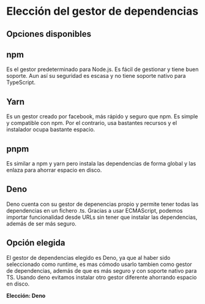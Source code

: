 # Elección del gestor de dependencias

## Opciones disponibles

## npm
Es el gestor predeterminado para Node.js. Es fácil de gestionar y tiene buen soporte. Aun así su seguridad es escasa y no tiene soporte nativo para TypeScript.

## Yarn
Es un gestor creado por facebook, más rápido y seguro que npm. Es simple y compatible con npm. Por el contrario, usa bastantes recursos y el instalador ocupa bastante espacio. 

## pnpm
Es similar a npm y yarn pero instala las dependencias de forma global y las enlaza para ahorrar espacio en disco. 

## Deno
Deno cuenta con su gestor de depenencias propio y permite tener todas las dependencias en un fichero .ts. Gracias a usar ECMAScript, podemos importar funcionalidad desde URLs sin tener que instalar las dependencias, además de ser más seguro. 

## Opción elegida
El gestor de dependencias elegido es Deno, ya que al haber sido seleccionado como runtime, es mas cómodo usarlo tambien como gestor de dependencias, además de que es más seguro y con soporte nativo para TS. Usando deno evitamos instalar otro gestor diferente ahorrando espacio en disco. 

**Elección: Deno**